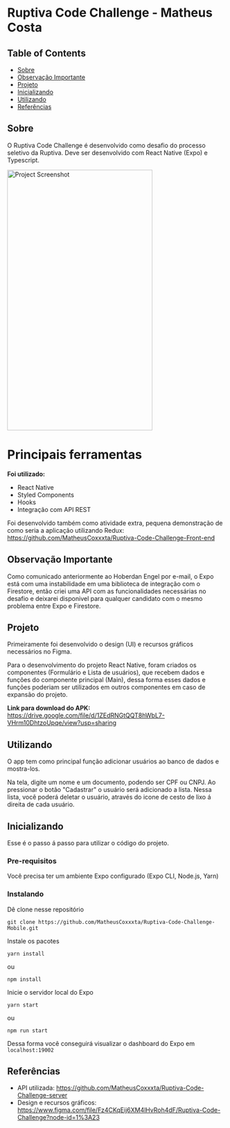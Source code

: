 # Ruptiva Code Challenge - Matheus Costa

## Table of Contents

- [Sobre](#about)
- [Observação Importante](#obs)
- [Projeto](#project)
- [Inicializando](#getting_started)
- [Utilizando](#usage)
- [Referências](#references)

## Sobre <a name = "about"></a>

O Ruptiva Code Challenge é desenvolvido como desafio do processo seletivo da Ruptiva.
Deve ser desenvolvido com React Native (Expo) e Typescript.

<img width=335px height=600px src="https://i.imgur.com/QSEpTD3.png" alt="Project Screenshot"></a>

# Principais ferramentas

**Foi utilizado:**

- React Native
- Styled Components
- Hooks
- Integração com API REST

Foi desenvolvido também como atividade extra, pequena demonstração de como seria a aplicação
utilizando Redux: https://github.com/MatheusCoxxxta/Ruptiva-Code-Challenge-Front-end

## Observação Importante <a name = "obs"></a>

Como comunicado anteriormente ao Hoberdan Engel por e-mail, o Expo está com uma instabilidade em uma biblioteca de integração com o Firestore, então criei uma API com as funcionalidades necessárias no desafio e deixarei disponivel para qualquer candidato com o mesmo problema entre Expo e Firestore.

## Projeto <a name = "project"></a>

Primeiramente foi desenvolvido o design (UI) e recursos gráficos necessários no Figma.

Para o desenvolvimento do projeto React Native, foram criados os componentes (Formulário e Lista de usuários), que recebem dados e funções do componente principal (Main), dessa forma esses dados e funções poderiam ser utilizados em outros componentes em caso de expansão do projeto.

**Link para download do APK:** https://drive.google.com/file/d/1ZEdRNGtQQT8hWbL7-VHrm10DhtzoUpqe/view?usp=sharing

## Utilizando <a name = "usage"></a>

O app tem como principal função adicionar usuários ao banco de dados e mostra-los.

Na tela, digite um nome e um documento, podendo ser CPF ou CNPJ. Ao pressionar o botão "Cadastrar"
o usuário será adicionado a lista. Nessa lista, você poderá deletar o usuário, através do icone de cesto
de lixo á direita de cada usuário.

## Inicializando <a name = "getting_started"></a>

Esse é o passo á passo para utilizar o código do projeto.

### Pre-requisitos

Você precisa ter um ambiente Expo configurado (Expo CLI, Node.js, Yarn)

### Instalando

Dê clone nesse repositório

```
git clone https://github.com/MatheusCoxxxta/Ruptiva-Code-Challenge-Mobile.git
```

Instale os pacotes

```
yarn install
```

ou

```
npm install
```

Inicie o servidor local do Expo

```
yarn start
```

ou

```
npm run start
```

Dessa forma você conseguirá visualizar o dashboard do Expo em `localhost:19002`

## Referências <a name = "references"></a>

- API utilizada: https://github.com/MatheusCoxxxta/Ruptiva-Code-Challenge-server
- Design e recursos gráficos: https://www.figma.com/file/Fz4CKqEij6XM4lHvRoh4dF/Ruptiva-Code-Challenge?node-id=1%3A23
